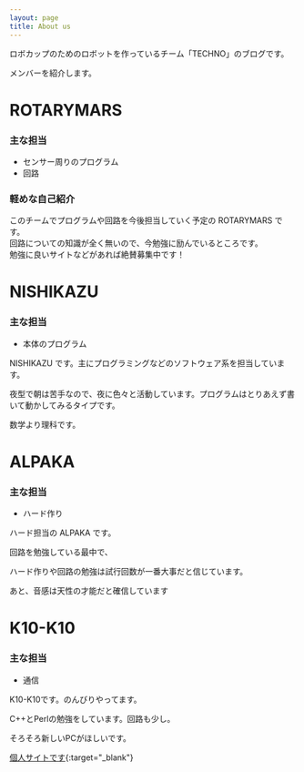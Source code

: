 ```yaml
---
layout: page
title: About us
---
```


ロボカップのためのロボットを作っているチーム「TECHNO」のブログです。

メンバーを紹介します。

# ROTARYMARS

### 主な担当

- センサー周りのプログラム
- 回路

### 軽めな自己紹介

このチームでプログラムや回路を今後担当していく予定の ROTARYMARS です。<br>
回路についての知識が全く無いので、今勉強に励んでいるところです。<br>
勉強に良いサイトなどがあれば絶賛募集中です！

# NISHIKAZU

### 主な担当

- 本体のプログラム

NISHIKAZU です。主にプログラミングなどのソフトウェア系を担当しています。

夜型で朝は苦手なので、夜に色々と活動しています。プログラムはとりあえず書いて動かしてみるタイプです。

数学より理科です。

# ALPAKA

### 主な担当

- ハード作り

ハード担当の ALPAKA です。

回路を勉強している最中で、

ハード作りや回路の勉強は試行回数が一番大事だと信じています。

あと、音感は天性の才能だと確信しています

# K10-K10

###  主な担当

- 通信

K10-K10です。のんびりやってます。

C++とPerlの勉強をしています。回路も少し。

そろそろ新しいPCがほしいです。

[個人サイトです](https://k10-k10.github.io){:target="_blank"}
